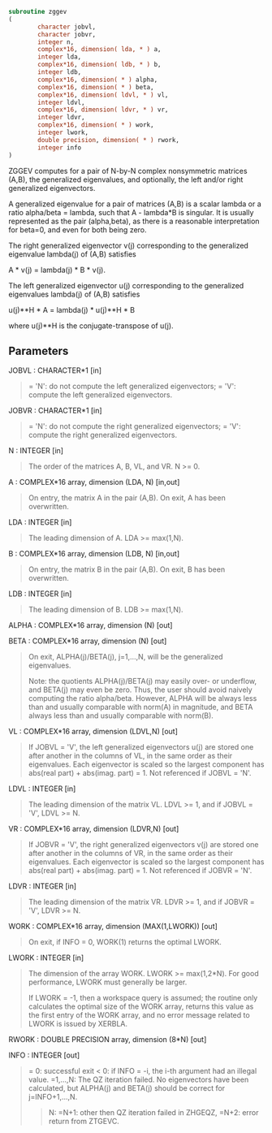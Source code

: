 ```fortran
subroutine zggev
(
        character jobvl,
        character jobvr,
        integer n,
        complex*16, dimension( lda, * ) a,
        integer lda,
        complex*16, dimension( ldb, * ) b,
        integer ldb,
        complex*16, dimension( * ) alpha,
        complex*16, dimension( * ) beta,
        complex*16, dimension( ldvl, * ) vl,
        integer ldvl,
        complex*16, dimension( ldvr, * ) vr,
        integer ldvr,
        complex*16, dimension( * ) work,
        integer lwork,
        double precision, dimension( * ) rwork,
        integer info
)
```

ZGGEV computes for a pair of N-by-N complex nonsymmetric matrices
(A,B), the generalized eigenvalues, and optionally, the left and/or
right generalized eigenvectors.

A generalized eigenvalue for a pair of matrices (A,B) is a scalar
lambda or a ratio alpha/beta = lambda, such that A - lambda*B is
singular. It is usually represented as the pair (alpha,beta), as
there is a reasonable interpretation for beta=0, and even for both
being zero.

The right generalized eigenvector v(j) corresponding to the
generalized eigenvalue lambda(j) of (A,B) satisfies

A * v(j) = lambda(j) * B * v(j).

The left generalized eigenvector u(j) corresponding to the
generalized eigenvalues lambda(j) of (A,B) satisfies

u(j)**H * A = lambda(j) * u(j)**H * B

where u(j)**H is the conjugate-transpose of u(j).

## Parameters
JOBVL : CHARACTER*1 [in]
> = 'N':  do not compute the left generalized eigenvectors;
> = 'V':  compute the left generalized eigenvectors.

JOBVR : CHARACTER*1 [in]
> = 'N':  do not compute the right generalized eigenvectors;
> = 'V':  compute the right generalized eigenvectors.

N : INTEGER [in]
> The order of the matrices A, B, VL, and VR.  N >= 0.

A : COMPLEX*16 array, dimension (LDA, N) [in,out]
> On entry, the matrix A in the pair (A,B).
> On exit, A has been overwritten.

LDA : INTEGER [in]
> The leading dimension of A.  LDA >= max(1,N).

B : COMPLEX*16 array, dimension (LDB, N) [in,out]
> On entry, the matrix B in the pair (A,B).
> On exit, B has been overwritten.

LDB : INTEGER [in]
> The leading dimension of B.  LDB >= max(1,N).

ALPHA : COMPLEX*16 array, dimension (N) [out]

BETA : COMPLEX*16 array, dimension (N) [out]
> On exit, ALPHA(j)/BETA(j), j=1,...,N, will be the
> generalized eigenvalues.
> 
> Note: the quotients ALPHA(j)/BETA(j) may easily over- or
> underflow, and BETA(j) may even be zero.  Thus, the user
> should avoid naively computing the ratio alpha/beta.
> However, ALPHA will be always less than and usually
> comparable with norm(A) in magnitude, and BETA always less
> than and usually comparable with norm(B).

VL : COMPLEX*16 array, dimension (LDVL,N) [out]
> If JOBVL = 'V', the left generalized eigenvectors u(j) are
> stored one after another in the columns of VL, in the same
> order as their eigenvalues.
> Each eigenvector is scaled so the largest component has
> abs(real part) + abs(imag. part) = 1.
> Not referenced if JOBVL = 'N'.

LDVL : INTEGER [in]
> The leading dimension of the matrix VL. LDVL >= 1, and
> if JOBVL = 'V', LDVL >= N.

VR : COMPLEX*16 array, dimension (LDVR,N) [out]
> If JOBVR = 'V', the right generalized eigenvectors v(j) are
> stored one after another in the columns of VR, in the same
> order as their eigenvalues.
> Each eigenvector is scaled so the largest component has
> abs(real part) + abs(imag. part) = 1.
> Not referenced if JOBVR = 'N'.

LDVR : INTEGER [in]
> The leading dimension of the matrix VR. LDVR >= 1, and
> if JOBVR = 'V', LDVR >= N.

WORK : COMPLEX*16 array, dimension (MAX(1,LWORK)) [out]
> On exit, if INFO = 0, WORK(1) returns the optimal LWORK.

LWORK : INTEGER [in]
> The dimension of the array WORK.  LWORK >= max(1,2*N).
> For good performance, LWORK must generally be larger.
> 
> If LWORK = -1, then a workspace query is assumed; the routine
> only calculates the optimal size of the WORK array, returns
> this value as the first entry of the WORK array, and no error
> message related to LWORK is issued by XERBLA.

RWORK : DOUBLE PRECISION array, dimension (8*N) [out]

INFO : INTEGER [out]
> = 0:  successful exit
> < 0:  if INFO = -i, the i-th argument had an illegal value.
> =1,...,N:
> The QZ iteration failed.  No eigenvectors have been
> calculated, but ALPHA(j) and BETA(j) should be
> correct for j=INFO+1,...,N.
> > N:  =N+1: other then QZ iteration failed in ZHGEQZ,
> =N+2: error return from ZTGEVC.
